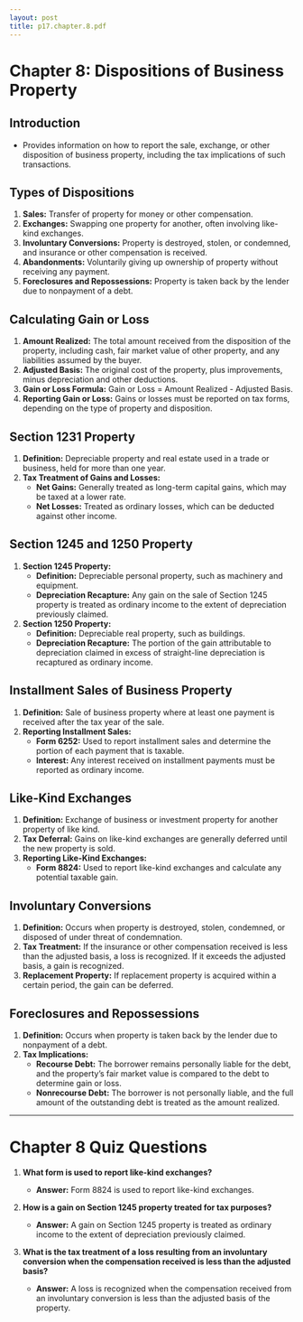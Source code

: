 ```yaml
---
layout: post
title: p17.chapter.8.pdf
--- 
```


# Chapter 8: Dispositions of Business Property

## Introduction

- Provides information on how to report the sale, exchange, or other disposition of business property, including the tax implications of such transactions.

## Types of Dispositions

1. **Sales:** Transfer of property for money or other compensation.
2. **Exchanges:** Swapping one property for another, often involving like-kind exchanges.
3. **Involuntary Conversions:** Property is destroyed, stolen, or condemned, and insurance or other compensation is received.
4. **Abandonments:** Voluntarily giving up ownership of property without receiving any payment.
5. **Foreclosures and Repossessions:** Property is taken back by the lender due to nonpayment of a debt.

## Calculating Gain or Loss

1. **Amount Realized:** The total amount received from the disposition of the property, including cash, fair market value of other property, and any liabilities assumed by the buyer.
2. **Adjusted Basis:** The original cost of the property, plus improvements, minus depreciation and other deductions.
3. **Gain or Loss Formula:** Gain or Loss = Amount Realized - Adjusted Basis.
4. **Reporting Gain or Loss:** Gains or losses must be reported on tax forms, depending on the type of property and disposition.

## Section 1231 Property

1. **Definition:** Depreciable property and real estate used in a trade or business, held for more than one year.
2. **Tax Treatment of Gains and Losses:**
   - **Net Gains:** Generally treated as long-term capital gains, which may be taxed at a lower rate.
   - **Net Losses:** Treated as ordinary losses, which can be deducted against other income.

## Section 1245 and 1250 Property

1. **Section 1245 Property:**
   - **Definition:** Depreciable personal property, such as machinery and equipment.
   - **Depreciation Recapture:** Any gain on the sale of Section 1245 property is treated as ordinary income to the extent of depreciation previously claimed.
2. **Section 1250 Property:**
   - **Definition:** Depreciable real property, such as buildings.
   - **Depreciation Recapture:** The portion of the gain attributable to depreciation claimed in excess of straight-line depreciation is recaptured as ordinary income.

## Installment Sales of Business Property

1. **Definition:** Sale of business property where at least one payment is received after the tax year of the sale.
2. **Reporting Installment Sales:**
   - **Form 6252:** Used to report installment sales and determine the portion of each payment that is taxable.
   - **Interest:** Any interest received on installment payments must be reported as ordinary income.

## Like-Kind Exchanges

1. **Definition:** Exchange of business or investment property for another property of like kind.
2. **Tax Deferral:** Gains on like-kind exchanges are generally deferred until the new property is sold.
3. **Reporting Like-Kind Exchanges:**
   - **Form 8824:** Used to report like-kind exchanges and calculate any potential taxable gain.

## Involuntary Conversions

1. **Definition:** Occurs when property is destroyed, stolen, condemned, or disposed of under threat of condemnation.
2. **Tax Treatment:** If the insurance or other compensation received is less than the adjusted basis, a loss is recognized. If it exceeds the adjusted basis, a gain is recognized.
3. **Replacement Property:** If replacement property is acquired within a certain period, the gain can be deferred.

## Foreclosures and Repossessions

1. **Definition:** Occurs when property is taken back by the lender due to nonpayment of a debt.
2. **Tax Implications:**
   - **Recourse Debt:** The borrower remains personally liable for the debt, and the property’s fair market value is compared to the debt to determine gain or loss.
   - **Nonrecourse Debt:** The borrower is not personally liable, and the full amount of the outstanding debt is treated as the amount realized.

---

# Chapter 8 Quiz Questions

1. **What form is used to report like-kind exchanges?**
   - **Answer:** Form 8824 is used to report like-kind exchanges.

2. **How is a gain on Section 1245 property treated for tax purposes?**
   - **Answer:** A gain on Section 1245 property is treated as ordinary income to the extent of depreciation previously claimed.

3. **What is the tax treatment of a loss resulting from an involuntary conversion when the compensation received is less than the adjusted basis?**
   - **Answer:** A loss is recognized when the compensation received from an involuntary conversion is less than the adjusted basis of the property.
